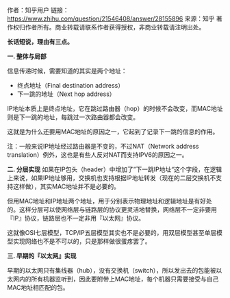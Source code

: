 作者：知乎用户
链接：https://www.zhihu.com/question/21546408/answer/28155896
来源：知乎
著作权归作者所有。商业转载请联系作者获得授权，非商业转载请注明出处。



**长话短说，理由有三点。**

**一. 整体与局部**

信息传递时候，需要知道的其实是两个地址：

- 终点地址（Final destination address）
- 下一跳的地址（Next hop address）

IP地址本质上是终点地址，它在跳过路由器（hop）的时候不会改变，而MAC地址则是下一跳的地址，每跳过一次路由器都会改变。

这就是为什么还要用MAC地址的原因之一，它起到了记录下一跳的信息的作用。

注：一般来说IP地址经过路由器是不变的，不过NAT（Network address translation）例外，这也是有些人反对NAT而支持IPV6的原因之一。

**二. 分层实现**
如果在IP包头（header）中增加了”下一跳IP地址“这个字段，在逻辑上来说，如果IP地址够用，交换机也支持根据IP地址转发（现在的二层交换机不支持这样做），其实MAC地址并不是必要的。

但用MAC地址和IP地址两个地址，用于分别表示物理地址和逻辑地址是有好处的。这样分层可以使网络层与链路层的协议更灵活地替换，网络层不一定非要用『IP』协议，链路层也不一定非用『以太网』协议。

这就像OSI七层模型，TCP/IP五层模型其实也不是必要的，用双层模型甚至单层模型实现网络也不是不可以的，只是那样做很蛋疼罢了。

**三. 早期的『以太网』实现**

早期的以太网只有集线器（hub），没有交换机（switch），所以发出去的包能被以太网内的所有机器监听到，因此要附带上MAC地址，每个机器只需要接受与自己MAC地址相匹配的包。